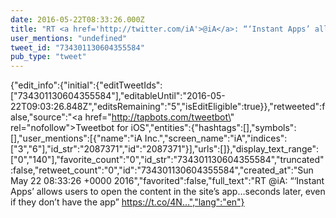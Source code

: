 ```yaml
---
date: 2016-05-22T08:33:26.000Z
title: "RT <a href='http://twitter.com/iA'>@iA</a>: “‘Instant Apps’ allows users to open the content in the site’s app…seconds later, even if they don’t have the app”  https://t.co/4N…″"
user_mentions: "undefined"
tweet_id: "734301130604355584"
pub_type: "tweet"
---
```

{"edit_info":{"initial":{"editTweetIds":["734301130604355584"],"editableUntil":"2016-05-22T09:03:26.848Z","editsRemaining":"5","isEditEligible":true}},"retweeted":false,"source":"<a href=\"http://tapbots.com/tweetbot\" rel=\"nofollow\">Tweetbot for iΟS</a>","entities":{"hashtags":[],"symbols":[],"user_mentions":[{"name":"iA Inc.","screen_name":"iA","indices":["3","6"],"id_str":"2087371","id":"2087371"}],"urls":[]},"display_text_range":["0","140"],"favorite_count":"0","id_str":"734301130604355584","truncated":false,"retweet_count":"0","id":"734301130604355584","created_at":"Sun May 22 08:33:26 +0000 2016","favorited":false,"full_text":"RT @iA: “‘Instant Apps’ allows users to open the content in the site’s app…seconds later, even if they don’t have the app”  https://t.co/4N…","lang":"en"}
